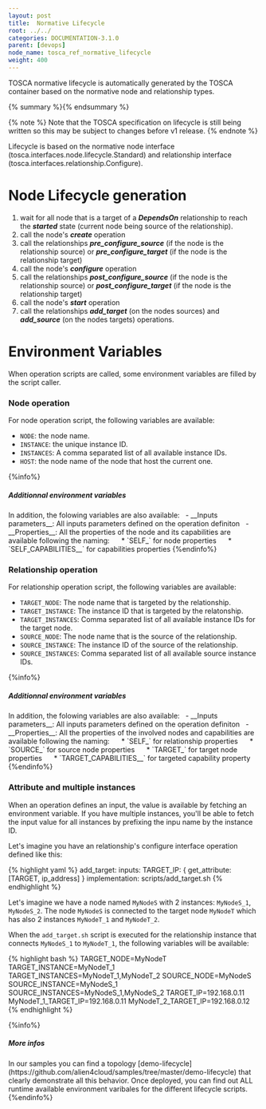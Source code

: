 ```yaml
---
layout: post
title:  Normative Lifecycle
root: ../../
categories: DOCUMENTATION-3.1.0
parent: [devops]
node_name: tosca_ref_normative_lifecycle
weight: 400
---
```


TOSCA normative lifecycle is automatically generated by the TOSCA container based on the normative node and relationship types.

{% summary %}{% endsummary %}

{% note %}
Note that the TOSCA specification on lifecycle is still being written so this may be subject to changes before v1 release.
{% endnote %}

Lifecycle is based on the normative node interface (tosca.interfaces.node.lifecycle.Standard) and relationship interface (tosca.interfaces.relationship.Configure).

# Node Lifecycle generation

1. wait for all node that is a target of a ___DependsOn___ relationship to reach the ___started___ state (current node being source of the relationship).
2. call the node's ___create___ operation
4. call the relationships ___pre_configure_source___ (if the node is the relationship source) or ___pre_configure_target___ (if the node is the relationship target)
5. call the node's ___configure___ operation
6. call the relationships ___post_configure_source___ (if the node is the relationship source) or ___post_configure_target___ (if the node is the relationship target)
7. call the node's ___start___ operation
8. call the relationships ___add_target___ (on the nodes sources) and ___add_source___ (on the nodes targets) operations.

# Environment Variables

When operation scripts are called, some environment variables are filled by the script caller.

### Node operation

For node operation script, the following variables are available:

- `NODE`: the node name.
- `INSTANCE`: the unique instance ID.
- `INSTANCES`: A comma separated list of all available instance IDs.
- `HOST`: the node name of the node that host the current one.

{%info%}
<h5> Additionnal environment variables </h5>
In addition, the folowing variables are also available:
&nbsp;&nbsp;- __Inputs parameters__: All inputs parameters defined on the operation definiton
&nbsp;&nbsp;- __Properties__: All the properties of the node and its capabilities are available following the naming:
&nbsp;&nbsp;&nbsp;&nbsp;&nbsp;* `SELF_<PROPERTY_NAME>` for node properties
&nbsp;&nbsp;&nbsp;&nbsp;&nbsp;* `SELF_CAPABILITIES_<CAPABILITY_NAME>_<PROPERTY_NAME>` for capabilities properties
{%endinfo%}

### Relationship operation

For relationship operation script, the following variables are available:

- `TARGET_NODE`: The node name that is targeted by the relationship.
- `TARGET_INSTANCE`: The instance ID that is targeted by the relatonship.
- `TARGET_INSTANCES`: Comma separated list of all available instance IDs for the target node.
- `SOURCE_NODE`: The node name that is the source of the relationship.
- `SOURCE_INSTANCE`: The instance ID of the source of the relationship.
- `SOURCE_INSTANCES`: Comma separated list of all available source instance IDs.

{%info%}
<h5> Additionnal environment variables </h5>
In addition, the folowing variables are also available:
&nbsp;&nbsp;- __Inputs parameters__: All inputs parameters defined on the operation definiton
&nbsp;&nbsp;- __Properties__: All the properties of the involved nodes and capabilities are available following the naming:
&nbsp;&nbsp;&nbsp;&nbsp;&nbsp;* `SELF_<PROPERTY_NAME>` for relationship properties
&nbsp;&nbsp;&nbsp;&nbsp;&nbsp;* `SOURCE_<PROPERTY_NAME>` for source node properties
&nbsp;&nbsp;&nbsp;&nbsp;&nbsp;* `TARGET_<PROPERTY_NAME>` for target node properties
&nbsp;&nbsp;&nbsp;&nbsp;&nbsp;* `TARGET_CAPABILITIES_<CAPABILITY_NAME>_<PROPERTY_NAME>` for targeted capability property
{%endinfo%}

### Attribute and multiple instances

When an operation defines an input, the value is available by fetching an environment variable.
If you have multiple instances, you'll be able to fetch the input value for all instances by prefixing the inpu name by the instance ID.

Let's imagine you have an relationship's configure interface operation defined like this:

{% highlight yaml %}
add_target:
  inputs:
    TARGET_IP: { get_attribute: [TARGET, ip_address] }
  implementation: scripts/add_target.sh
{% endhighlight %}

Let's imagine we have a node named `MyNodeS` with 2 instances: `MyNodeS_1`, `MyNodeS_2`.
The node `MyNodeS` is connected to the target node `MyNodeT` which has also 2 instances `MyNodeT_1` and `MyNodeT_2`.

When the `add_target.sh` script is executed for the relationship instance that connects `MyNodeS_1` to `MyNodeT_1`, the following variables will be available:

{% highlight bash %}
TARGET_NODE=MyNodeT
TARGET_INSTANCE=MyNodeT_1
TARGET_INSTANCES=MyNodeT_1,MyNodeT_2
SOURCE_NODE=MyNodeS
SOURCE_INSTANCE=MyNodeS_1
SOURCE_INSTANCES=MyNodeS_1,MyNodeS_2
TARGET_IP=192.168.0.11
MyNodeT_1_TARGET_IP=192.168.0.11
MyNodeT_2_TARGET_IP=192.168.0.12
{% endhighlight %}

{%info%}
<h5>More infos</h5>
In our samples you can find a topology [demo-lifecycle](https://github.com/alien4cloud/samples/tree/master/demo-lifecycle) that clearly demonstrate all this behavior.
Once deployed, you can find out ALL runtime available environment varibales for the different lifecycle scripts.
{%endinfo%}
